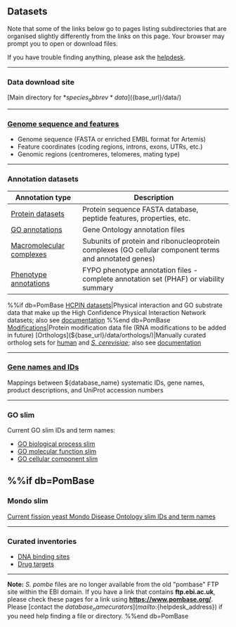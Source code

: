 ## Datasets

Note that some of the links below go to pages listing subdirectories
that are organised slightly differently from the links on this
page. Your browser may prompt you to open or download files.

If you have trouble finding anything, please ask the
[helpdesk](mailto:${helpdesk_address}).

-------

### Data download site ###
[Main directory for *${species_abbrev}* data](${base_url}/data/)

-------

### [Genome sequence and features](/downloads/genome-datasets) ###

-  Genome sequence (FASTA or enriched EMBL format for Artemis)
-  Feature coordinates (coding regions, introns, exons, UTRs, etc.)
-  Genomic regions (centromeres, telomeres, mating type)

-------

### Annotation datasets ###

Annotation type|Description
---------------|-----------
[Protein datasets](/downloads/protein-datasets)|Protein sequence FASTA database, peptide features, properties, etc.
[GO annotations](downloads/go-annotations)|Gene Ontology annotation files
[Macromolecular complexes](${base_url}/data/annotations/Gene_ontology/GO_complexes/)|Subunits of protein and ribonucleoprotein complexes (GO cellular component terms and annotated genes)
[Phenotype annotations](downloads/phenotype-annotations)|FYPO phenotype annotation files - complete annotation set (PHAF) or viability summary
%%if db=PomBase
[HCPIN datasets](https://www.pombase.org/data/high_confidence_physical_interactions/)|Physical interaction and GO substrate data that make up the High Confidence Physical Interaction Network datasets; also see [documentation](/documentation/high-confidence-physical-interaction-network)
%%end db=PomBase
[Modifications](${base_url}/data/annotations/modifications/)|Protein modification data file (RNA modifications to be added in future)
[Orthologs](${base_url}/data/orthologs/)|Manually curated ortholog sets for [human](/faq/how-can-i-find-s.-pombe-ortholog-s-human-gene) and [*S. cerevisiae*](faq/how-can-i-search-s.-cerevisiae-ortholog-s-homolog-s-s.-pombe-gene); also see [documentation](/documentation/orthologs) 

-------

### [Gene names and IDs](downloads/names-and-identifiers) ###
Mappings between ${database_name} systematic IDs, gene names, product descriptions, and UniProt accession numbers

-------

### GO slim

Current GO slim IDs and term names:

 - [GO biological process slim](https://www.pombase.org/data/releases/latest/misc/bp_goslim_${species}_ids_and_names.tsv)
 - [GO molecular function slim](https://www.pombase.org/data/releases/latest/misc/mf_goslim_${species}_ids_and_names.tsv)
 - [GO cellular component slim](https://www.pombase.org/data/releases/latest/misc/cc_goslim_${species}_ids_and_names.tsv)


%%if db=PomBase
-------

### Mondo slim
[Current fission yeast Mondo Disease Ontology slim IDs and term names](https://www.pombase.org/releases/latest/misc/pombe_mondo_slim_ids_and_names.tsv)

-------

### Curated inventories

-   [DNA binding sites](/browse-curation/dna-binding-sites.md)
-   [Drug targets](/browse-curation/drugs-known-pombe-targets.md)

-------
  **Note:** *S. pombe* files are no longer available from the old
  "pombase" FTP site within the EBI domain. If you have a link that
  contains **ftp.ebi.ac.uk**, please check these pages for a link
  using **https://www.pombase.org/**. Please [contact the ${database_name}
  curators](mailto:${helpdesk_address}) if you need help finding a
  file or directory.
%%end db=PomBase
